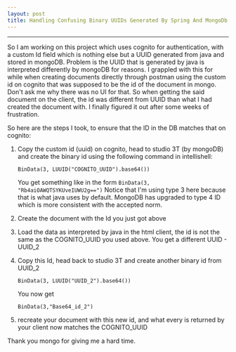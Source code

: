 ```yaml
---
layout: post
title: Handling Confusing Binary UUIDs Generated By Spring And MongoDb
---
```

---
So I am working on this project which uses cognito for authentication, with a custom Id field which is nothing else but a UUID generated from java and stored in mongoDB. Problem is the UUID that is generated by java is interpreted differently by mongoDB for reasons. I grappled with this for while when creating documents directly through postman using the custom id on cognito that was supposed to be the id of the document in mongo. Don't ask me why there was no UI for that. So when getting the said document on the client, the id was different from UUID than what I had created the document with. I finally figured it out after some weeks of frustration.

So here are the steps I took, to ensure that the ID in the DB matches that on cognito:

1. Copy the custom id (uuid) on cognito, head to studio 3T (by mongoDB) and create the binary id using the following command in intellishell:

   ```
   BinData(3, LUUID("COGNITO_UUID").base64())
   ```
   You get something like in the form `BinData(3, "Rb4aiOAWQTSYKUveIUWU2g==")`
   Notice that I'm using type 3 here because that is what java uses by default. MongoDB has upgraded to type 4 ID which is more consistent with the accepted norm.

2. Create the document with the Id you just got above
3. Load the data as interpreted by java in the html client, the id is not the same as the COGNITO_UUID you used above. You get a different UUID - UUID_2
4. Copy this Id, head back to studio 3T and create another binary id from UUID_2

   ```
   BinData(3, LUUID("UUID_2").base64())
   ```
   You now get 
   ```
   BinData(3,"Base64_id_2")
   ```

5. recreate your document with this new id, and what every is returned by your client now matches the COGNITO_UUID

Thank you mongo for giving me a hard time.

